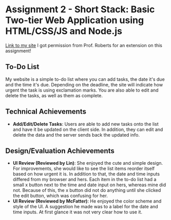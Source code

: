 Assignment 2 - Short Stack: Basic Two-tier Web Application using HTML/CSS/JS and Node.js  
===
[Link to my site](https://a2-evelyntrvn.glitch.me/)
I got permission from Prof. Roberts for an extension on this assignment!

## To-Do List
My website is a simple to-do list where you can add tasks, the date it's due and the time it's due. Depending on the deadline, the site will indicate how urgent the task is using exclamation marks. You are also able to edit and delete the tasks, as well as them as complete.

## Technical Achievements
- **Add/Edit/Delete Tasks**: Users are able to add new tasks onto the list and have it be updated on the client side. In addition, they can edit and delete the data and the server sends back the updated info.

## Design/Evaluation Achievements
- **UI Review (Reviewed by Lin)**: She enjoyed the cute and simple design. For improvements, she would like to see the list items reorder itself based on how urgent it is. In addition to that, the date and time inputs differed from my browser and hers. Each item in the to-do list had a small x button next to the time and date input on hers, whereas mine did not. Because of this, the x button did not do anything until she clicked the edit button, which was confusing for her.
- **UI Review (Reviewed by McFatter)**: He enjoyed the color scheme and style of the UI. A suggestion he made was to a label for the date and time inputs. At first glance it was not very clear how to use it.
